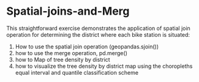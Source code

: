 # Spatial-joins-and-Merg
This straightforward exercise demonstrates the application of spatial join operation for determining the district where each bike station is situated:

1. How to use the spatial join operation (geopandas.sjoin())
2. how to use the  merge operation, pd.merge()
3. how to Map of tree density by district
4. how to visualize the  tree density by district map using the choropleths equal interval and quantile classification scheme


